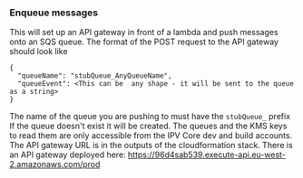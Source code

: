 ### Enqueue messages
This will set up an API gateway in front of a lambda and push messages onto an SQS queue.
The format of the POST request to the API gateway should look like
```
{
  "queueName": "stubQueue_AnyQueueName",
  "queueEvent": <This can be  any shape - it will be sent to the queue as a string>
}
```
The name of the queue you are pushing to must have the `stubQueue_` prefix
If the queue doesn't exist it will be created. The queues and the KMS keys to read them
are only accessible from the IPV Core dev and build accounts.
The API gateway URL is in the outputs of the cloudformation stack.
There is an API gateway deployed here:
https://96d4sab539.execute-api.eu-west-2.amazonaws.com/prod
